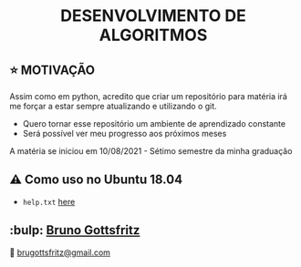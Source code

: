 <h1 align="center">DESENVOLVIMENTO DE ALGORITMOS</h1>

## :star: MOTIVAÇÃO

Assim como em python, acredito que criar um repositório para matéria irá me forçar a estar sempre atualizando e utilizando o git.

 - Quero tornar esse repositório um ambiente de aprendizado constante
 - Será possível ver meu progresso aos próximos meses

A matéria se iniciou em 10/08/2021 - Sétimo semestre da minha graduação
 

## :warning: Como uso no Ubuntu 18.04

- <code>help.txt</code>     [here](https://github.com/bruno-gs/fritz_recognizer_image/blob/main/requirements.txt)

## :bulp: [Bruno Gottsfritz](https://github.com/bruno-gs)

:email: brugottsfritz@gmail.com
